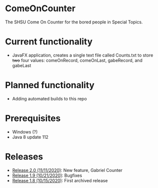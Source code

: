 # ComeOnCounter
The SHSU Come On Counter for the bored people in Special Topics.
# Current functionality
* JavaFX application, creates a single text file called Counts.txt to store ~~two~~ four values: comeOnRecord, comeOnLast, gabeRecord, and gabeLast
# Planned functionality
* Adding automated builds to this repo
# Prerequisites
* Windows (?)
* Java 8 update 112
# Releases
* [Release 2.0 (11/11/2020)](https://github.com/OCDkirby/ComeOnCounter/releases/tag/2.0): New feature, Gabriel Counter
* [Release 1.9 (10/21/2020)](https://github.com/OCDkirby/ComeOnCounter/releases/tag/1.9): Bugfixes
* [Release 1.8 (10/15/2020)](https://github.com/OCDkirby/ComeOnCounter/releases/tag/1.8): First archived release
